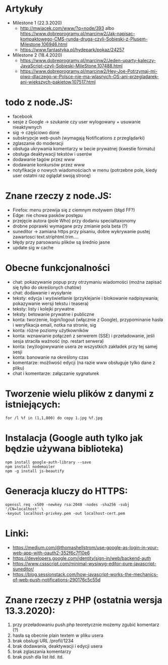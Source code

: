 # Artykuły
* Milestone 1 (22.3.2020)
  * http://mwiacek.com/www/?q=node/393 albo https://www.dobreprogramy.pl/marcinw2/Jak-napisac-kompaktowego-CMS-runda-druga-czyli-Sobieski-z-Plusem-Milestone,106946.html
  * https://www.fantastyka.pl/hydepark/pokaz/24257
* Milestone 2 (18.4.2020)
  * https://www.dobreprogramy.pl/marcinw2/Jeden-uparty-kaleczy-JavaScript-czyli-Sobieski-MileStone,107488.html
  * https://www.dobreprogramy.pl/marcinw2/Hey-Joe-Potrzymaj-mi-piwo-dlaczego-w-Polsce-nie-ma-wlasnych-OS-ani-przegladarek-ani-wiekszych-pakietow,107517.html

# todo z node.JS:
* facebook
* sesje z Google -> szukanie czy user wylogowany + usuwanie nieaktywnych
* sig -> częściowo done
* subskrypcje web-push (wymagają Notifications z przeglądarki)
* zglaszanie do moderacji
* obsługa ukrywania komentarzy w becie prywatnej (kwestie formatu)
* obsługa deaktywacji tekstów i userów
* dodawanie tagów przez www
* dodawanie konkursów przez www
* notyfikacje o nowych wiadomościach w menu (potrzebne pole, kiedy user ostatni raz oglądał swoją stronę)

# Znane rzeczy z node.JS:
* Firefox: menu przewija się z ciemnym motywem (błąd FF?)
* Edge: nie chowa pasków postępu
* przejęcie autora (pole Who) przy dodaniu specialtaxonomy
* drobne poprawki wymagane przy zmianie pola beta (?)
* suneditor -> zamiana https przy pisaniu, dobre wykrywanie pustej zawartosci text.striphtml.trim....
* błędy przy parsowaniu plików są średnio jasne
* update sig w cache

# Obecne funkcjonalności
* chat: pokazywanie popup przy otrzymaniu wiadomości (można zapisać się tylko do określonych chatów)
* chat: dodawanie i wysyłanie
* teksty: edycja i wyświetlanie (przyklejanie i blokowanie nadpisywania; pokazywanie wersji tekstu i teasera)
* teksty: listy i kolejki prywatne
* teksty: betowanie prywatne i publiczne
* konta: tworzenie, login/logout (włącznie z Google), przypominanie hasła i weryfikacja email, notka na stronie, sig
* konta: różne poziomy użytkowników
* konta: wznawianie połączeń z serwerem (SSE) i przeładowanie, jeśli sesja straciła ważność (np. restart serwera)
* konta: (wy)logowywanie usera ze wszystkich zakładek przy tej samej sesji
* konta: banowanie na określony czas
* komentarze: możliwość edycji (na razie www obsługuje tylko dane z pliku)
* chat i komentarze: załączanie sygnaturek

# Tworzenie wielu plików z danymi z istniejących:

```
for /l %f in (1,1,800) do copy 1.jpg %f.jpg
```

# Instalacja (Google auth tylko jak będzie używana biblioteka)

```
npm install google-auth-library --save
npm install nodemailer
npm -g install js-beautify
```

# Generacja kluczy do HTTPS:

```
openssl req -x509 -newkey rsa:2048 -nodes -sha256 -subj '/CN=localhost' \
-keyout localhost-privkey.pem -out localhost-cert.pem
```

# Linki:
* https://medium.com/@thomashellstrom/use-google-as-login-in-your-web-app-with-oauth2-352f6c7f10e6
* https://developers.google.com/identity/sign-in/web/backend-auth
* https://www.cssscript.com/minimal-wysiwyg-editor-pure-javascript-suneditor/
* https://blog.sessionstack.com/how-javascript-works-the-mechanics-of-web-push-notifications-290176c5c55d

# Znane rzeczy z PHP (ostatnia wersja 13.3.2020):
1. przy przeładowaniu push.php teoretycznie możemy zgubić komentarz (?)
2. hasła są obecnie plain textem w pliku usera
3. brak obslugi URL /profil/1234
4. brak dodawania, deaktywacji i edycji usera
5. brak zglaszania komentarzy
6. brak push dla list
itd. itd.
